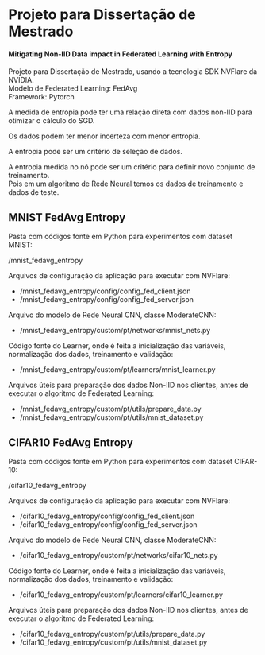 # Projeto para Dissertação de Mestrado

#### Mitigating Non-IID Data impact in Federated Learning with Entropy

Projeto para Dissertação de Mestrado, usando a tecnologia SDK NVFlare da NVIDIA.
<br>Modelo de Federated Learning: FedAvg
<br>Framework: Pytorch

A medida de entropia pode ter uma relação direta com dados non-IID para otimizar o cálculo do SGD.

Os dados podem ter menor incerteza com menor entropia.

A entropia pode ser um critério de seleção de dados.

A entropia medida no nó pode ser um critério para definir novo conjunto de treinamento.
<br>Pois em um algoritmo de Rede Neural temos os dados de treinamento e dados de teste.


## MNIST FedAvg Entropy

Pasta com códigos fonte em Python para experimentos com dataset MNIST:

/mnist_fedavg_entropy

Arquivos de configuração da aplicação para executar com NVFlare:

- /mnist_fedavg_entropy/config/config_fed_client.json
- /mnist_fedavg_entropy/config/config_fed_server.json

Arquivo do modelo de Rede Neural CNN, classe ModerateCNN:

- /mnist_fedavg_entropy/custom/pt/networks/mnist_nets.py

Código fonte do Learner, onde é feita a inicialização das variáveis, normalização dos dados, treinamento e validação:

- /mnist_fedavg_entropy/custom/pt/learners/mnist_learner.py

Arquivos úteis para preparação dos dados Non-IID nos clientes, antes de executar o algoritmo de Federated Learning:

- /mnist_fedavg_entropy/custom/pt/utils/prepare_data.py
- /mnist_fedavg_entropy/custom/pt/utils/mnist_dataset.py


## CIFAR10 FedAvg Entropy

Pasta com códigos fonte em Python para experimentos com dataset CIFAR-10:

/cifar10_fedavg_entropy

Arquivos de configuração da aplicação para executar com NVFlare:

- /cifar10_fedavg_entropy/config/config_fed_client.json
- /cifar10_fedavg_entropy/config/config_fed_server.json

Arquivo do modelo de Rede Neural CNN, classe ModerateCNN:

- /cifar10_fedavg_entropy/custom/pt/networks/cifar10_nets.py

Código fonte do Learner, onde é feita a inicialização das variáveis, normalização dos dados, treinamento e validação:

- /cifar10_fedavg_entropy/custom/pt/learners/cifar10_learner.py

Arquivos úteis para preparação dos dados Non-IID nos clientes, antes de executar o algoritmo de Federated Learning:

- /cifar10_fedavg_entropy/custom/pt/utils/prepare_data.py
- /cifar10_fedavg_entropy/custom/pt/utils/mnist_dataset.py
